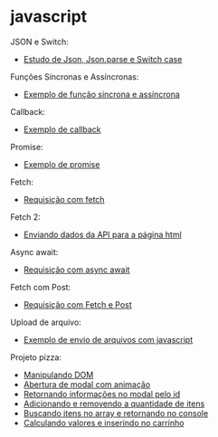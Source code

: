 # javascript

JSON e Switch:
- [Estudo de Json, Json.parse e Switch case](https://github.com/Ketlin110/javascript/commit/6fe5d41ae0fba44faffb7b007ec89429b3033b6a)

Funções Síncronas e Assíncronas:
- [Exemplo de função síncrona e assíncrona](https://github.com/Ketlin110/Javascript/commit/f3b22157b2ca667c5c79939a1c21d9f5a0668ca0)

Callback:
- [Exemplo de callback](https://github.com/Ketlin110/Javascript/commit/4a708d5eb5f9fffcf0ec0a2961eee476287cf368)

Promise:
- [Exemplo de promise](https://github.com/Ketlin110/Javascript/commit/e0d1f958de85a43dbd5b2a958898b835870fbdfb)

Fetch:
- [Requisição com fetch](https://github.com/Ketlin110/Javascript/commit/0d75f5dc1b57c1505c2d6f29ea077f007da2dfd7)

Fetch 2:
- [Enviando dados da API para a página html](https://github.com/Ketlin110/Javascript/commit/3dedb248f9b04515417bad55992b3ba7e7806494)

Async await:
- [Requisição com async await](https://github.com/Ketlin110/Javascript/commit/a16d5f9bcd46b4119298f4d42b8e6a8c98ff4434)

Fetch com Post:
- [Requisição com Fetch e Post](https://github.com/Ketlin110/Javascript/commit/ac255b829c4c65cac3e16a354fce25c07ccd33c5)

Upload de arquivo:
- [Exemplo de envio de arquivos com javascript](https://github.com/Ketlin110/Javascript/commit/c88c3317f27ef833ecd40702c723b81eb8e3ef37)

Projeto pizza:
- [Manipulando DOM](https://github.com/Ketlin110/Javascript/commit/d586d9881e9d08d7e8d1d7ccd4380c463d6b60c5)
- [Abertura de modal com animação](https://github.com/Ketlin110/Javascript/commit/df55eca5debb6b6b7140f42de5df4d5a38f69f73)
- [Retornando informações no modal pelo id](https://github.com/Ketlin110/Javascript/commit/1922af93e2b6fec7418dd8ffef0d7de15116973b)
- [Adicionando e removendo a quantidade de itens](https://github.com/Ketlin110/Javascript/commit/039aa3d6bf7cce445acc429eb26703235f00da0f)
- [Buscando itens no array e retornando no console](https://github.com/Ketlin110/Javascript/commit/b5069e573583b5bd814ed1c46559f7982018eb2a)
- [Calculando valores e inserindo no carrinho](https://github.com/Ketlin110/Javascript/commit/c42b02621f332625990791e4a7d1fdb0f561884c)

